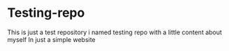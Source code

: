 # Testing-repo
This is just a test repository i named testing repo with a little content about myself
In just a simple website
